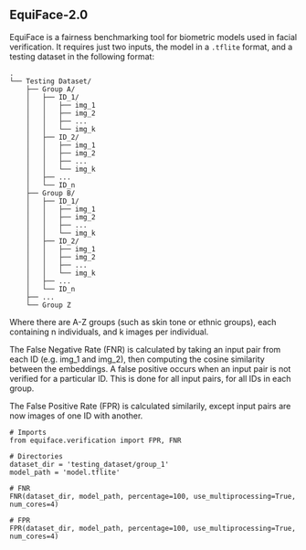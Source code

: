 ## EquiFace-2.0
EquiFace is a fairness benchmarking tool for biometric models used in facial verification. It requires just two inputs, the model in a ```.tflite``` format, and a testing dataset in the following format:

```
.
└── Testing Dataset/
    ├── Group A/
    │   ├── ID_1/
    │   │   ├── img_1
    │   │   ├── img_2
    │   │   ├── ...
    │   │   └── img_k
    │   ├── ID_2/
    │   │   ├── img_1
    │   │   ├── img_2
    │   │   ├── ...
    │   │   └── img_k
    │   ├── ...
    │   └── ID_n
    ├── Group B/
    │   ├── ID_1/
    │   │   ├── img_1
    │   │   ├── img_2
    │   │   ├── ...
    │   │   └── img_k
    │   ├── ID_2/
    │   │   ├── img_1
    │   │   ├── img_2
    │   │   ├── ...
    │   │   └── img_k
    │   ├── ...
    │   └── ID_n
    ├── ...
    └── Group Z
```
Where there are A-Z groups (such as skin tone or ethnic groups), each containing n individuals, and k images per individual.

The False Negative Rate (FNR) is calculated by taking an input pair from each ID (e.g. img_1 and img_2), then computing the cosine similarity between the embeddings. A false positive occurs when an input pair is not verified for a particular ID. This is done for all input pairs, for all IDs in each group.

The False Positive Rate (FPR) is calculated similarily, except input pairs are now images of one ID with another.

```
# Imports
from equiface.verification import FPR, FNR

# Directories
dataset_dir = 'testing_dataset/group_1'
model_path = 'model.tflite'

# FNR
FNR(dataset_dir, model_path, percentage=100, use_multiprocessing=True, num_cores=4)

# FPR
FPR(dataset_dir, model_path, percentage=100, use_multiprocessing=True, num_cores=4)

```
